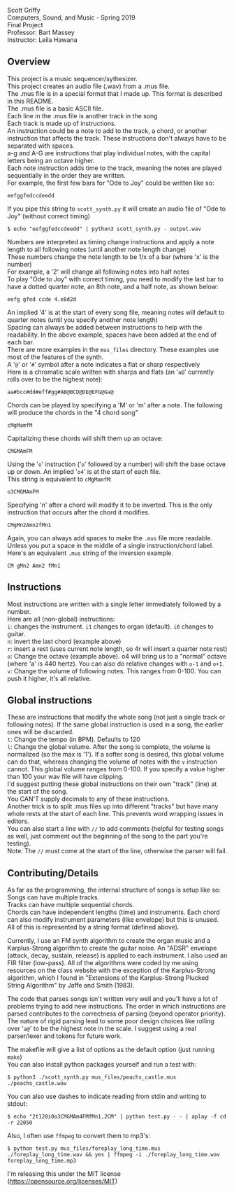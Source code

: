 Scott Griffy  
Computers, Sound, and Music - Spring 2019  
Final Project  
Professor: Bart Massey  
Instructor: Leila Hawana  
  
## Overview ##
This project is a music sequencer/sythesizer.  
This project creates an audio file (.wav) from a .mus file.  
The .mus file is in a special format that I made up. This format is described in this README.  
The .mus file is a basic ASCII file.  
Each line in the .mus file is another track in the song  
Each track is made up of instructions.  
An instruction could be a note to add to the track, a chord, or another instruction that affects the track. These instructions don't always have to be separated with spaces.  
a-g and A-G are instructions that play individual notes, with the capital letters being an octave higher.  
Each note instruction adds time to the track, meaning the notes are played sequentially in the order they are written.  
For example, the first few bars for "Ode to Joy" could be written like so:  

    eefggfedccdeedd

If you pipe this string to `scott_synth.py` it will create an audio file of "Ode to Joy" (without correct timing)  

    $ echo "eefggfedccdeedd" | python3 scott_synth.py - output.wav

Numbers are interpreted as timing change instructions and apply a note length to all following notes (until another note length change)  
These numbers change the note length to be 1/x of a bar (where 'x' is the number)  
For example, a '2' will change all following notes into half notes  
To play "Ode to Joy" with correct timing, you need to modify the last bar to have a dotted quarter note, an 8th note, and a half note, as shown below:  

    eefg gfed ccde 4.e8d2d

An implied '4' is at the start of every song file, meaning notes will default to quarter notes (until you specify another note length)  
Spacing can always be added between instructions to help with the readability. In the above example, spaces have been added at the end of each bar.  
There are more examples in the `mus_files` directory. These examples use most of the features of the synth.  
A '`@`' or '`#`' symbol after a note indicates a flat or sharp respectively  
Here is a chromatic scale written with sharps and flats (an '`a@`' currently rolls over to be the highest note):  

    aa#bcc#dd#eff#gg#AB@BCD@DE@EFG@Ga@

Chords can be played by specifying a 'M' or 'm' after a note. The following will produce the chords in the "4 chord song"  

    cMgMamfM

Capitalizing these chords will shift them up an octave:  

    CMGMAmFM

Using the '`o`' instruction ('`o`' followed by a number) will shift the base octave up or down. An implied '`o4`' is at the start of each file.  
This string is equivalent to `cMgMamfM`:  

    o3CMGMAmFM

Specifying 'n' after a chord will modify it to be inverted. This is the only instruction that occurs after the chord it modifies.  

    CMgMn2Amn2fMn1

Again, you can always add spaces to make the `.mus` file more readable. Unless you put a space in the middle of a single instruction/chord label.  
Here's an equivalent `.mus` string of the inversion example.  

    CM gMn2 Amn2 fMn1

## Instructions ##
Most instructions are written with a single letter immediately followed by a number.  
Here are all (non-global) instructions:  
`i`: changes the instrument. `i1` changes to organ (default). `i0` changes to guitar.  
`n`: invert the last chord (example above)  
`r`: insert a rest (uses current note length, so 4r will insert a quarter note rest)  
`o`: Change the octave (example above). o4 will bring us to a "normal" octave (where 'a' is 440 hertz). You can also do relative changes with `o-1` and `o+1`.  
`v`: Change the volume of following notes. This ranges from 0-100. You can push it higher, it's all relative.  
## Global instructions ##
These are instructions that modify the whole song (not just a single track or following notes). If the same global instruction is used in a song, the earlier ones will be discarded.  
`t`: Change the tempo (in BPM). Defaults to 120  
`l`: Change the global volume. After the song is complete, the volume is normalized (so the max is '1'). If a softer song is desired, this global volume can do that, whereas changing the volume of notes with the `v` instruction cannot. This global volume ranges from 0-100. If you specify a value higher than 100 your wav file will have clipping.  
I'd suggest putting these global instructions on their own "track" (line) at the start of the song.  
You CAN'T supply decimals to any of these instructions.  
Another trick is to split .mus files up into different "tracks" but have many whole rests at the start of each line. This prevents word wrapping issues in editors.  
You can also start a line with `//` to add comments (helpful for testing songs as well, just comment out the beginning of the song to the part you're testing).  
Note: The `//` must come at the start of the line, otherwise the parser will fail.  

## Contributing/Details ##
As far as the programming, the internal structure of songs is setup like so:  
Songs can have multiple tracks.  
Tracks can have multiple sequential chords.  
Chords can have independent lengths (time) and instruments. Each chord can also modify instrument parameters (like envelope) but this is unused.  
All of this is represented by a string format (defined above).  

Currently, I use an FM synth algorithm to create the organ music and a Karplus-Strong algorithm to create the guitar noise. An "ADSR" envelope (attack, decay, sustain, release) is applied to each instrument. I also used an FIR filter (low-pass). All of the algorithms were coded by me using resources on the class website with the exception of the Karplus-Strong algorithm, which I found in "Extensions of the Karplus-Strong Plucked String Algorithm" by Jaffe and Smith (1983).

The code that parses songs isn't written very well and you'll have a lot of problems trying to add new instructions. The order in which instructions are parsed contributes to the correctness of parsing (beyond operator priority). The nature of rigid parsing lead to some poor design choices like rolling over '`a@`' to be the highest note in the scale. I suggest using a real parser/lexer and tokens for future work.  

The makefile will give a list of options as the default option (just running `make`)  
You can also install python packages yourself and run a test with:  

    $ python3 ./scott_synth.py mus_files/peachs_castle.mus ./peachs_castle.wav

You can also use dashes to indicate reading from stdin and writing to stdout:

    $ echo "2t120i0o3CMGMAm4FMfMn1,2CM" | python test.py - - | aplay -f cd -r 22050

Also, I often use `ffmpeg` to convert them to mp3's:

    $ python test.py mus_files/foreplay_long_time.mus ./foreplay_long_time.wav && yes | ffmpeg -i ./foreplay_long_time.wav foreplay_long_time.mp3

I'm releasing this under the MIT license (https://opensource.org/licenses/MIT)
